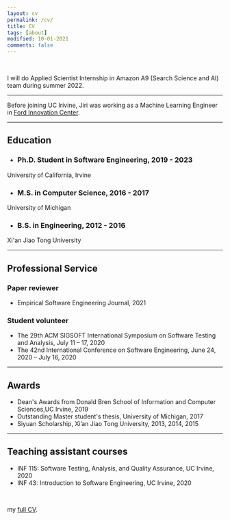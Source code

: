 ```yaml
---
layout: cv
permalink: /cv/
title: CV
tags: [about]
modified: 10-01-2021
comments: false
---
```


<br />

<!-- 2022 Summer Internship: **Open to ML/AI research/development or software development internship. Please reach out!** -->

I will do Applied Scientist Internship in Amazon A9 (Search Science and AI) team during summer 2022. 

---

Before joining UC Irivine, Jiri was working as a Machine Learning Engineer in <a href="https://corporate.ford.com/careers/silicon-valley.html" target="_blank">Ford Innovation Center</a>.

_______

## Education

- ### Ph.D. Student in Software Engineering, 2019 - 2023
University of California, Irvine

- ### M.S. in Computer Science, 2016 - 2017
University of Michigan

- ### B.S. in Engineering, 2012 - 2016
Xi'an Jiao Tong University

_______

## Professional Service

### Paper reviewer
- Empirical Software Engineering Journal, 2021

### Student volunteer
- The 29th ACM SIGSOFT International Symposium on Software Testing and Analysis, July 11 – 17, 2020
- The 42nd International Conference on Software Engineering, June 24, 2020 – July 16, 2020

_______

## Awards

- Dean's Awards from Donald Bren School of Information and Computer Sciences,UC Irvine,  2019
- Outstanding Master student's thesis, University of Michigan, 2017
- Siyuan Scholarship, Xi’an Jiao Tong University, 2013, 2014, 2015

_______

## Teaching assistant courses

- INF 115: Software Testing, Analysis, and Quality Assurance, UC Irvine, 2020
- INF 43:  Introduction to Software Engineering, UC Irvine, 2020

<br />

my <a href="https://github.com/Jirigesi/Jirigesi.github.io/blob/master/CV.pdf">full CV</a>.

<br />
